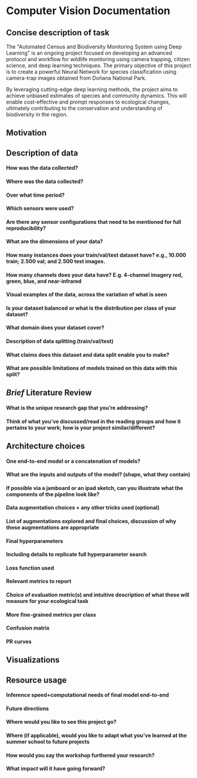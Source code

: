 # Computer Vision Documentation

<!--- This template is intended to help you track the important choices you make throughout your project, which are necessary for publishing a CV paper in a transparent and reproducible way.

Estimated min 4 pages (workshop paper length), preferred max 8 pages. No need to hit the max - concise wording is great!-->

## Concise description of task 
<!--Write 1 phrase on task, study area, image type
e.g., “semantic segmentation of penguin guano in the Antarctic from Sen-2 satellite imagery”, “multi-class classification of predators on Vancouver island in camera trap imagery”-->

The "Automated Census and Biodiversity Monitoring System using Deep Learning" is an ongoing project focused on developing an advanced protocol and workflow for wildlife monitoring using camera trapping, citizen science, and deep learning techniques. The primary objective of this project is to create a powerful Neural Network for species classification using camera-trap images obtained from Doñana National Park.

By leveraging cutting-edge deep learning methods, the project aims to achieve unbiased estimates of species and community dynamics. This will enable cost-effective and prompt responses to ecological changes, ultimately contributing to the conservation and understanding of biodiversity in the region.


<!-- =============================================== -->


## Motivation
<!--Why is your task/method important, why your proposal could be a valuable research direction in that field (NOTE: can pull from original proposal)-->


<!-- =============================================== -->


## Description of data

#### How was the data collected?

#### Where was the data collected?

#### Over what time period?

#### Which sensors were used? 

#### Are there any sensor configurations that need to be mentioned for full reproducibility?

<!--*E.g., satellite imagery from Sentinel 2b MSI Level-2A
How was the data labeled, and, if appropriate, what level of approximate error is there in the labels?*
(Think about how this might be estimated)-->

#### What are the dimensions of your data?

#### How many instances does your train/val/test dataset have? e.g., 10.000 train; 2.500 val; and 2.500 test images. 

#### How many channels does your data have? E.g. 4-channel imagery red, green, blue, and near-infrared

<!--e.g., 100 satellite swaths with 6000x6000 pixels and 4-channels (RGB-NIR) tiled into a total of 10.000 image chips of size 128x128. The dataset totals 31GB including all train/val/test splits.  -->

#### Visual examples of the data, across the variation of what is seen

#### Is your dataset balanced or what is the distribution per class of your dataset?

#### What domain does your dataset cover?

#### Description of data splitting (train/val/test)

#### What claims does this dataset and data split enable you to make? 

#### What are possible limitations of models trained on this data with this split?


<!-- =============================================== -->


## *Brief* Literature Review

#### What is the unique research gap that you’re addressing?

#### Think of what you’ve discussed/read in the reading groups and how it pertains to your work; how is your project similar/different?


<!-- =============================================== -->


## Architecture choices

#### One end-to-end model or a concatenation of models?

#### What are the inputs and outputs of the model? (shape, what they contain)

#### If possible via a jamboard or an ipad sketch, can you illustrate what the components of the pipeline look like?

#### Data augmentation choices + any other tricks used (optional)

#### List of augmentations explored and final choices, discussion of why these augmentations are appropriate

#### Final hyperparameters

#### Including details to replicate full hyperparameter search

#### Loss function used

#### Relevant metrics to report

#### Choice of evaluation metric(s) and intuitive description of what these will measure for your ecological task

#### More fine-grained metrics per class

#### Confusion matrix

#### PR curves


<!-- =============================================== -->


## Visualizations
<!--E.g. Segmentation masks, GradCAM
Examples of failures, discussion of limitations
 Where and how would it be valid to claim this model could be used?-->


<!-- =============================================== -->


## Resource usage 
<!--I.e. I used a single NVIDIA A5000 which took X hours to run one experiment; I ran Y experiments for a total of Z GPU hours-->

#### Inference speed+computational needs of final model end-to-end

#### Future directions

#### Where would you like to see this project go?

#### Where (if applicable), would you like to adapt what you’ve learned at the summer school to future projects
<!--For the Resnicks (optional, to be used by the funders)-->

#### How would you say the workshop furthered your research? 

#### What impact will it have going forward?


